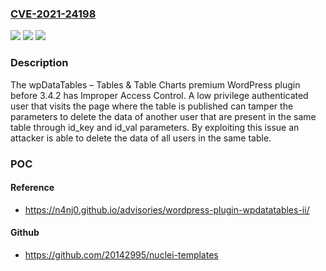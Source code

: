 ### [CVE-2021-24198](https://cve.mitre.org/cgi-bin/cvename.cgi?name=CVE-2021-24198)
![](https://img.shields.io/static/v1?label=Product&message=wpDataTables%20%E2%80%93%20Tables%20%26%20Table%20Charts&color=blue)
![](https://img.shields.io/static/v1?label=Version&message=3.4.2%3C%203.4.2%20&color=brighgreen)
![](https://img.shields.io/static/v1?label=Vulnerability&message=CWE-284%20Improper%20Access%20Control&color=brighgreen)

### Description

The wpDataTables – Tables & Table Charts premium WordPress plugin before 3.4.2 has Improper Access Control. A low privilege authenticated user that visits the page where the table is published can tamper the parameters to delete the data of another user that are present in the same table through id_key and id_val parameters. By exploiting this issue an attacker is able to delete the data of all users in the same table.

### POC

#### Reference
- https://n4nj0.github.io/advisories/wordpress-plugin-wpdatatables-ii/

#### Github
- https://github.com/20142995/nuclei-templates

